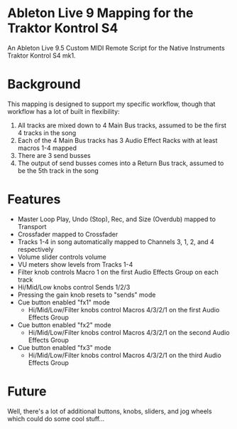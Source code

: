 # Ableton Live 9 Mapping for the Traktor Kontrol S4

An Ableton Live 9.5 Custom MIDI Remote Script for the Native Instruments Traktor Kontrol S4 mk1.

# Background

This mapping is designed to support my specific workflow, though that workflow has a lot of built in flexibility:

1. All tracks are mixed down to 4 Main Bus tracks, assumed to be the first 4 tracks in the song
2. Each of the 4 Main Bus tracks has 3 Audio Effect Racks with at least macros 1-4 mapped
3. There are 3 send busses
4. The output of send busses comes into a Return Bus track, assumed to be the 5th track in the song

# Features

* Master Loop Play, Undo (Stop), Rec, and Size (Overdub) mapped to Transport
* Crossfader mapped to Crossfader
* Tracks 1-4 in song automatically mapped to Channels 3, 1, 2, and 4 respectively
* Volume slider controls volume
* VU meters show levels from Tracks 1-4
* Filter knob controls Macro 1 on the first Audio Effects Group on each track
* Hi/Mid/Low knobs control Sends 1/2/3
* Pressing the gain knob resets to "sends" mode
* Cue button enabled "fx1" mode
    * Hi/Mid/Low/Filter knobs control Macros 4/3/2/1 on the first Audio Effects Group
* Cue button enabled "fx2" mode
    * Hi/Mid/Low/Filter knobs control Macros 4/3/2/1 on the second Audio Effects Group
* Cue button enabled "fx3" mode
    * Hi/Mid/Low/Filter knobs control Macros 4/3/2/1 on the third Audio Effects Group

# Future

Well, there's a lot of additional buttons, knobs, sliders, and jog wheels which could do some cool stuff...
